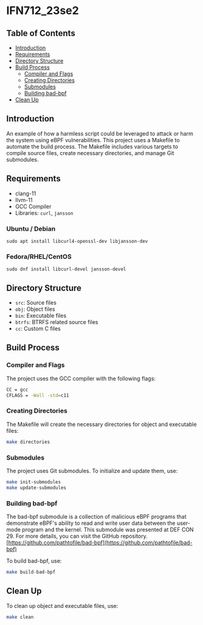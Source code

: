 # IFN712_23se2

## Table of Contents

- [Introduction](#introduction)
- [Requirements](#requirements)
- [Directory Structure](#directory-structure)
- [Build Process](#build-process)
  - [Compiler and Flags](#compiler-and-flags)
  - [Creating Directories](#creating-directories)
  - [Submodules](#submodules)
  - [Building bad-bpf](#building-bad-bpf)
- [Clean Up](#clean-up)

## Introduction
An example of how a harmless script could be leveraged to attack or harm the system using eBPF vulnerabilities.
This project uses a Makefile to automate the build process. The Makefile includes various targets to compile source files, create necessary directories, and manage Git submodules.

## Requirements
- clang-11
- llvm-11
- GCC Compiler
- Libraries: `curl`, `jansson`
### Ubuntu / Debian
`sudo apt install libcurl4-openssl-dev libjansson-dev`
### Fedora/RHEL/CentOS
`sudo dnf install libcurl-devel jansson-devel`

## Directory Structure

- `src`: Source files
- `obj`: Object files
- `bin`: Executable files
- `btrfs`: BTRFS related source files
- `cc`: Custom C files

## Build Process

### Compiler and Flags

The project uses the GCC compiler with the following flags:

```bash
CC = gcc
CFLAGS = -Wall -std=c11
```
### Creating Directories
The Makefile will create the necessary directories for object and executable files:

```bash
make directories
```

### Submodules
The project uses Git submodules. To initialize and update them, use:

```bash
make init-submodules
make update-submodules
```

### Building bad-bpf
The bad-bpf submodule is a collection of malicious eBPF programs that demonstrate eBPF's ability to read and write user data between the user-mode program and the kernel. This submodule was presented at DEF CON 29. For more details, you can visit the GitHub repository.
[https://github.com/pathtofile/bad-bpf](https://github.com/pathtofile/bad-bpf)

To build bad-bpf, use:

```bash
make build-bad-bpf
```

## Clean Up
To clean up object and executable files, use:

```bash
make clean
```

